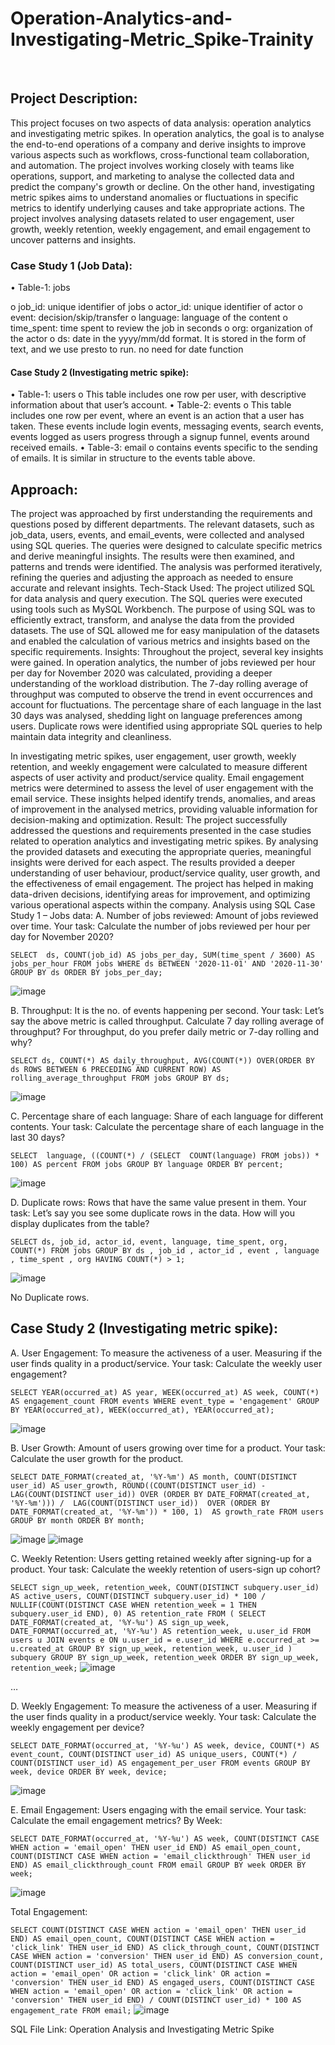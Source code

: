 # Operation-Analytics-and-Investigating-Metric_Spike-Trainity

 
## Project Description:
This project focuses on two aspects of data analysis: operation analytics and investigating metric spikes. In operation analytics, the goal is to analyse the end-to-end operations of a company and derive insights to improve various aspects such as workflows, cross-functional team collaboration, and automation. The project involves working closely with teams like operations, support, and marketing to analyse the collected data and predict the company's growth or decline. On the other hand, investigating metric spikes aims to understand anomalies or fluctuations in specific metrics to identify underlying causes and take appropriate actions. The project involves analysing datasets related to user engagement, user growth, weekly retention, weekly engagement, and email engagement to uncover patterns and insights.

### Case Study 1 (Job Data):
•	Table-1: jobs

o	job_id: unique identifier of jobs
o	actor_id: unique identifier of actor
o	event: decision/skip/transfer
o	language: language of the content
o	time_spent: time spent to review the job in seconds
o	org: organization of the actor
o	ds: date in the yyyy/mm/dd format. It is stored in the form of text, and we use presto to run. no need for date function

#### Case Study 2 (Investigating metric spike):
•	Table-1: users
o	This table includes one row per user, with descriptive information about that user’s account.
•	Table-2: events
o	This table includes one row per event, where an event is an action that a user has taken. These events include login events, messaging events, search events, events logged as users progress through a signup funnel, events around received emails.
•	Table-3: email
o	 contains events specific to the sending of emails. It is similar in structure to the events table above.


## Approach:
The project was approached by first understanding the requirements and questions posed by different departments. The relevant datasets, such as job_data, users, events, and email_events, were collected and analysed using SQL queries. The queries were designed to calculate specific metrics and derive meaningful insights. The results were then examined, and patterns and trends were identified. The analysis was performed iteratively, refining the queries and adjusting the approach as needed to ensure accurate and relevant insights.
Tech-Stack Used:
The project utilized SQL for data analysis and query execution. The SQL queries were executed using tools such as MySQL Workbench. The purpose of using SQL was to efficiently extract, transform, and analyse the data from the provided datasets. The use of SQL allowed me for easy manipulation of the datasets and enabled the calculation of various metrics and insights based on the specific requirements.
Insights:
Throughout the project, several key insights were gained. In operation analytics, the number of jobs reviewed per hour per day for November 2020 was calculated, providing a deeper understanding of the workload distribution. The 7-day rolling average of throughput was computed to observe the trend in event occurrences and account for fluctuations. The percentage share of each language in the last 30 days was analysed, shedding light on language preferences among users. Duplicate rows were identified using appropriate SQL queries to help maintain data integrity and cleanliness.

In investigating metric spikes, user engagement, user growth, weekly retention, and weekly engagement were calculated to measure different aspects of user activity and product/service quality. Email engagement metrics were determined to assess the level of user engagement with the email service. These insights helped identify trends, anomalies, and areas of improvement in the analysed metrics, providing valuable information for decision-making and optimization.
Result:
The project successfully addressed the questions and requirements presented in the case studies related to operation analytics and investigating metric spikes. By analysing the provided datasets and executing the appropriate queries, meaningful insights were derived for each aspect. The results provided a deeper understanding of user behaviour, product/service quality, user growth, and the effectiveness of email engagement. The project has helped in making data-driven decisions, identifying areas for improvement, and optimizing various operational aspects within the company.
Analysis using SQL
Case Study 1 – Jobs data:
A.	Number of jobs reviewed: Amount of jobs reviewed over time.
Your task: Calculate the number of jobs reviewed per hour per day for November 2020?


`SELECT 
    ds,
    COUNT(job_id) AS jobs_per_day,
    SUM(time_spent / 3600) AS jobs_per_hour
FROM jobs
WHERE ds BETWEEN '2020-11-01' AND '2020-11-30'
GROUP BY ds
ORDER BY jobs_per_day;`

 ![image](https://github.com/rohithsomella/Operation-Analytics-and-Investigating-Metric_Spike-Trainity/assets/141708838/145bc7ea-96f8-4ba2-b1fb-59755d1e8a33)



B.	Throughput: It is the no. of events happening per second.
Your task: Let’s say the above metric is called throughput. Calculate 7 day rolling average of throughput? For throughput, do you prefer daily metric or 7-day rolling and why?

`SELECT
  ds, COUNT(*) AS daily_throughput,
  AVG(COUNT(*)) OVER(ORDER BY ds ROWS BETWEEN 6 PRECEDING AND CURRENT ROW)
  AS rolling_average_throughput
FROM jobs GROUP BY ds;`

![image](https://github.com/rohithsomella/Operation-Analytics-and-Investigating-Metric_Spike-Trainity/assets/141708838/6c739d29-53f7-492e-96ab-94d03b15901f)

 


C.	Percentage share of each language: Share of each language for different contents.
Your task: Calculate the percentage share of each language in the last 30 days?

`SELECT 
    language,
    ((COUNT(*) / (SELECT 
            COUNT(language)
        FROM jobs)) * 100) AS percent
FROM jobs
GROUP BY language
ORDER BY percent;`

 ![image](https://github.com/rohithsomella/Operation-Analytics-and-Investigating-Metric_Spike-Trainity/assets/141708838/4ab14bc5-305f-4db0-83c2-6cee5371bb3f)



D.	Duplicate rows: Rows that have the same value present in them.
Your task: Let’s say you see some duplicate rows in the data. How will you display duplicates from the table?

`SELECT ds, job_id, actor_id, event, language, time_spent, org, COUNT(*)
FROM jobs
GROUP BY ds , job_id , actor_id , event , language , time_spent , org
HAVING COUNT(*) > 1;`

![image](https://github.com/rohithsomella/Operation-Analytics-and-Investigating-Metric_Spike-Trainity/assets/141708838/84c72db2-955c-4ff3-86dc-b4146933d183)

 
No Duplicate rows.

## Case Study 2 (Investigating metric spike):
A.	User Engagement: To measure the activeness of a user. Measuring if the user finds quality in a product/service.
Your task: Calculate the weekly user engagement?

`SELECT YEAR(occurred_at) AS year,
WEEK(occurred_at) AS week, COUNT(*) AS engagement_count
FROM events
WHERE event_type = 'engagement'
GROUP BY YEAR(occurred_at), WEEK(occurred_at), YEAR(occurred_at);`

 ![image](https://github.com/rohithsomella/Operation-Analytics-and-Investigating-Metric_Spike-Trainity/assets/141708838/bcb38b92-0e16-4b22-9407-7025d5c13301)



B.	User Growth: Amount of users growing over time for a product.
Your task: Calculate the user growth for the product.

`SELECT
  DATE_FORMAT(created_at, '%Y-%m') AS month,
  COUNT(DISTINCT user_id) AS user_growth,
  ROUND((COUNT(DISTINCT user_id) - LAG(COUNT(DISTINCT user_id))
		OVER (ORDER BY DATE_FORMAT(created_at, '%Y-%m'))) / 
        LAG(COUNT(DISTINCT user_id)) 
        OVER (ORDER BY DATE_FORMAT(created_at, '%Y-%m')) * 100, 1) 
        AS growth_rate
FROM users
GROUP BY month
ORDER BY month;`
   
![image](https://github.com/rohithsomella/Operation-Analytics-and-Investigating-Metric_Spike-Trainity/assets/141708838/5d7dde82-83fd-4d45-8129-fb8cce119ba9)
![image](https://github.com/rohithsomella/Operation-Analytics-and-Investigating-Metric_Spike-Trainity/assets/141708838/08d63581-eff0-40be-8975-030b4528af3b)


C.	Weekly Retention: Users getting retained weekly after signing-up for a product.
Your task: Calculate the weekly retention of users-sign up cohort?

`SELECT
  sign_up_week,
  retention_week,
  COUNT(DISTINCT subquery.user_id) AS active_users,
  COUNT(DISTINCT subquery.user_id) * 100 / NULLIF(COUNT(DISTINCT CASE WHEN retention_week = 1 THEN subquery.user_id END), 0) AS retention_rate
FROM
  (
    SELECT
      DATE_FORMAT(created_at, '%Y-%u') AS sign_up_week,
      DATE_FORMAT(occurred_at, '%Y-%u') AS retention_week,
      u.user_id
    FROM
      users u
      JOIN events e ON u.user_id = e.user_id
    WHERE
      e.occurred_at >= u.created_at
    GROUP BY
      sign_up_week,
      retention_week,
      u.user_id
  ) subquery
GROUP BY
  sign_up_week,
  retention_week
ORDER BY
  sign_up_week,
  retention_week;`
![image](https://github.com/rohithsomella/Operation-Analytics-and-Investigating-Metric_Spike-Trainity/assets/141708838/cec83f67-6691-4c01-90e6-b81f1e596cc1)

  …


D.	Weekly Engagement: To measure the activeness of a user. Measuring if the user finds quality in a product/service weekly.
Your task: Calculate the weekly engagement per device?

`SELECT
  DATE_FORMAT(occurred_at, '%Y-%u') AS week,
  device,
  COUNT(*) AS event_count,
  COUNT(DISTINCT user_id) AS unique_users,
  COUNT(*) / COUNT(DISTINCT user_id) AS engagement_per_user
FROM events
GROUP BY week, device
ORDER BY week, device;`

 ![image](https://github.com/rohithsomella/Operation-Analytics-and-Investigating-Metric_Spike-Trainity/assets/141708838/7720ece9-2d7d-4a8e-87e7-c3f290840747)



E.	Email Engagement: Users engaging with the email service.
Your task: Calculate the email engagement metrics?
By Week:

`SELECT
  DATE_FORMAT(occurred_at, '%Y-%u') AS week,
  COUNT(DISTINCT CASE WHEN action = 'email_open' THEN user_id END) AS email_open_count,
  COUNT(DISTINCT CASE WHEN action = 'email_clickthrough' THEN user_id END) AS email_clickthrough_count
  FROM email
GROUP BY week
ORDER BY week;`

![image](https://github.com/rohithsomella/Operation-Analytics-and-Investigating-Metric_Spike-Trainity/assets/141708838/dc892177-ed10-4763-aaaa-b1177e936295)

 

Total Engagement:

`SELECT
  COUNT(DISTINCT CASE WHEN action = 'email_open' THEN user_id END) AS email_open_count,
  COUNT(DISTINCT CASE WHEN action = 'click_link' THEN user_id END) AS click_through_count,
  COUNT(DISTINCT CASE WHEN action = 'conversion' THEN user_id END) AS conversion_count,
  COUNT(DISTINCT user_id) AS total_users,
  COUNT(DISTINCT CASE WHEN action = 'email_open' OR action = 'click_link' OR action = 'conversion' THEN user_id END) AS engaged_users,
  COUNT(DISTINCT CASE WHEN action = 'email_open' OR action = 'click_link' OR action = 'conversion' THEN user_id END) / COUNT(DISTINCT user_id) * 100 AS engagement_rate
FROM email;`
![image](https://github.com/rohithsomella/Operation-Analytics-and-Investigating-Metric_Spike-Trainity/assets/141708838/fd1a3294-8f84-4e21-9e5e-8fd2c7314613)

 


SQL File Link: Operation Analysis and Investigating Metric Spike
